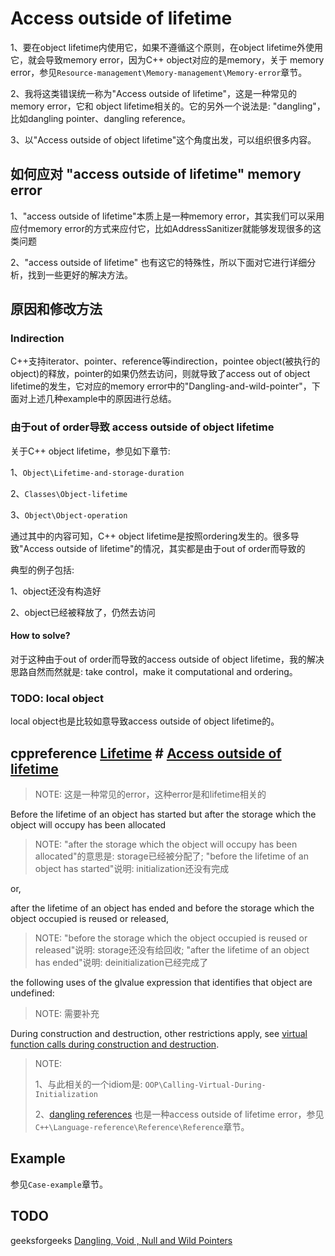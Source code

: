 # Access outside of lifetime

1、要在object lifetime内使用它，如果不遵循这个原则，在object lifetime外使用它，就会导致memory error，因为C++ object对应的是memory，关于 memory error，参见`Resource-management\Memory-management\Memory-error`章节。

2、我将这类错误统一称为"Access outside of lifetime"，这是一种常见的memory error，它和 object lifetime相关的。它的另外一个说法是: "dangling"，比如dangling pointer、dangling reference。

3、以"Access outside of object lifetime"这个角度出发，可以组织很多内容。

## 如何应对 "access outside of lifetime" memory error

1、"access outside of lifetime"本质上是一种memory error，其实我们可以采用应付memory error的方式来应付它，比如AddressSanitizer就能够发现很多的这类问题

2、"access outside of lifetime" 也有这它的特殊性，所以下面对它进行详细分析，找到一些更好的解决方法。

## 原因和修改方法

### Indirection

C++支持iterator、pointer、reference等indirection，pointee object(被执行的object)的释放，pointer的如果仍然去访问，则就导致了access out of object lifetime的发生，它对应的memory error中的"Dangling-and-wild-pointer"，下面对上述几种example中的原因进行总结。



### 由于out of order导致 access outside of object lifetime 

关于C++ object lifetime，参见如下章节:

1、`Object\Lifetime-and-storage-duration`

2、`Classes\Object-lifetime`

3、`Object\Object-operation`

通过其中的内容可知，C++ object lifetime是按照ordering发生的。很多导致"Access outside of lifetime"的情况，其实都是由于out of order而导致的

典型的例子包括: 

1、object还没有构造好

2、object已经被释放了，仍然去访问



#### How to solve?

对于这种由于out of order而导致的access outside of object lifetime，我的解决思路自然而然就是: take control，make it computational and ordering。

### TODO: local object

local object也是比较如意导致access outside of object lifetime的。



## cppreference [Lifetime](https://en.cppreference.com/w/cpp/language/lifetime) # [Access outside of lifetime](https://en.cppreference.com/w/cpp/language/lifetime#Access_outside_of_lifetime)

> NOTE: 这是一种常见的error，这种error是和lifetime相关的

Before the lifetime of an object has started but after the storage which the object will occupy has been allocated

> NOTE: "after the storage which the object will occupy has been allocated"的意思是: storage已经被分配了; "before the lifetime of an object has started"说明: initialization还没有完成

or,

after the lifetime of an object has ended and before the storage which the object occupied is reused or released, 

> NOTE: "before the storage which the object occupied is reused or released"说明: storage还没有给回收; "after the lifetime of an object has ended"说明: deinitialization已经完成了

the following uses of the glvalue expression that identifies that object are undefined:

> NOTE: 需要补充

During construction and destruction, other restrictions apply, see [virtual function calls during construction and destruction](https://en.cppreference.com/w/cpp/language/virtual#During_construction_and_destruction).

> NOTE: 
>
> 1、与此相关的一个idiom是: `OOP\Calling-Virtual-During-Initialization`
>
> 2、[dangling references](https://en.cppreference.com/w/cpp/language/reference#Dangling_references) 也是一种access outside of lifetime error，参见`C++\Language-reference\Reference\Reference`章节。

## Example

参见`Case-example`章节。



## TODO

geeksforgeeks [Dangling, Void , Null and Wild Pointers](https://www.geeksforgeeks.org/dangling-void-null-wild-pointers/)


